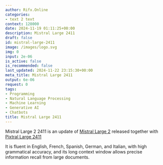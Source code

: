 ```yaml
---
author: Rifx.Online
categories:
- text 2 text
context: 128000
date: 2024-11-19 01:11:25+00:00
description: Mistral Large 2411
draft: false
id: mistral-large-2411
image: /images/logo.svg
img: 0
input: 2e-06
is_active: false
is_recommended: false
last_updated: 2024-11-22 23:15:30+00:00
meta_title: Mistral Large 2411
output: 6e-06
request: 0
tags:
- Programming
- Natural Language Processing
- Machine Learning
- Generative AI
- Chatbots
title: Mistral Large 2411
---
```




Mistral Large 2 2411 is an update of [Mistral Large 2](/mistralai/mistral-large) released together with [Pixtral Large 2411](mistralai/pixtral-large-2411)

It is fluent in English, French, Spanish, German, and Italian, with high grammatical accuracy, and its long context window allows precise information recall from large documents.


